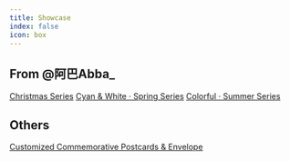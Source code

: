 ```yaml
---
title: Showcase
index: false
icon: box
---
```


## From @阿巴Abba_

[Christmas Series](/show/abba-1.md)
[Cyan & White · Spring Series](/show/abba-2.md)
[Colorful · Summer Series](/show/abba-3.md)

## Others
[Customized Commemorative Postcards & Envelope](/show/Manga-End-commemoration-Cards.md)